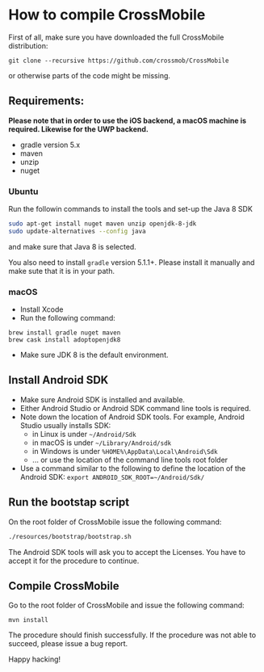 # How to compile CrossMobile

First of all, make sure you have downloaded the full CrossMobile distribution:

```git clone --recursive https://github.com/crossmob/CrossMobile```

or otherwise parts of the code might be missing.

## Requirements:
**Please note that in order to use the iOS backend, a macOS machine is required. Likewise for the UWP backend.**

- gradle version 5.x
- maven
- unzip
- nuget

### Ubuntu
Run the followin commands to install the tools and set-up the Java 8 SDK
```sh
sudo apt-get install nuget maven unzip openjdk-8-jdk
sudo update-alternatives --config java
```
and make sure that Java 8 is selected.

You also need to install `gradle` version 5.1.1+. Please install it manually and make sute that it is in your path.

### macOS
- Install Xcode
- Run the following command:
```
brew install gradle nuget maven
brew cask install adoptopenjdk8
```
- Make sure JDK 8 is the default environment.

## Install Android SDK
- Make sure Android SDK is installed and available.
- Either Android Studio or Android SDK command line tools is required.
- Note down the location of Android SDK tools. For example, Android Studio usually installs SDK:
    - in Linux is under `~/Android/Sdk`
    - in macOS is under `~/Library/Android/sdk`
    - in Windows is under `%HOME%\AppData\Local\Android\Sdk`
    - ... or use the location of the command line tools root folder
- Use a command similar to the following to define the location of the Android SDK: `export ANDROID_SDK_ROOT=~/Android/Sdk/`

## Run the bootstap script
On the root folder of CrossMobile issue the following command:
```sh
./resources/bootstrap/bootstrap.sh
```
The Android SDK tools will ask you to accept the Licenses. You have to accept it for the procedure to continue.

## Compile CrossMobile
Go to the root folder of CrossMobile and issue the following command:
```
mvn install
```
The procedure should finish successfully. If the procedure was not able to succeed, please issue a bug report.

Happy hacking!
